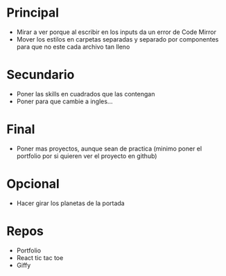 # Principal

- Mirar a ver porque al escribir en los inputs da un error de Code Mirror
- Mover los estilos en carpetas separadas y separado por componentes para que no este cada archivo tan lleno

# Secundario

- Poner las skills en cuadrados que las contengan
- Poner para que cambie a ingles...

# Final

- Poner mas proyectos, aunque sean de practica (minimo poner el portfolio por si quieren ver el proyecto en github)

# Opcional

- Hacer girar los planetas de la portada

# Repos

- Portfolio
- React tic tac toe
- Giffy

